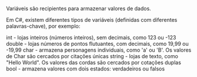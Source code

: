 Variáveis são recipientes para armazenar valores de dados.

Em C#, existem diferentes tipos de variáveis (definidas com diferentes palavras-chave), por exemplo:

int - lojas inteiros (números inteiros), sem decimais, como 123 ou -123
double - lojas números de pontos flutuantes, com decimais, como 19,99 ou -19,99
char - armazena personagens individuais, como 'a' ou 'B'. Os valores de Char são cercados por citações únicas
string - lojas de texto, como "Hello World". Os valores das cordas são cercados por cotações duplas
bool - armazena valores com dois estados: verdadeiros ou falsos